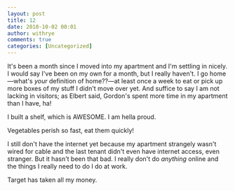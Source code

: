 ```yaml
---
layout: post
title: 12
date: 2010-10-02 00:01
author: withrye
comments: true
categories: [Uncategorized]
---
```

<span id="dropcap">I</span>t's been a month since I moved into my apartment and I'm settling in nicely. I would say I've been on my own for a month, but I really haven't. I go home—what's <em>your </em>definition of home??—at least once a week to eat or pick up more boxes of my stuff I didn't move over yet. And suffice to say I am not lacking in visitors; as Elbert said, Gordon's spent more time in my apartment than I have, ha!

I built a shelf, which is AWESOME. I am hella proud.

Vegetables perish so fast, eat them quickly!

I still don't have the internet yet because my apartment strangely wasn't wired for cable and the last tenant didn't even have internet access, even stranger. But it hasn't been that bad. I really don't do <em>anything</em> online and the things I really need to do I do at work.

Target has taken all my money.
